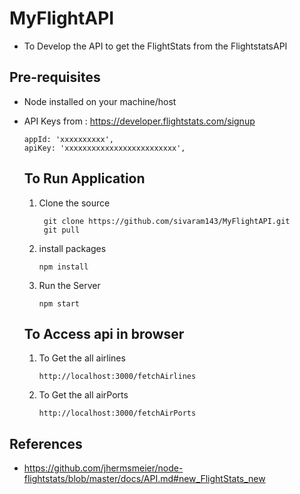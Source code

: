 # MyFlightAPI

- To Develop the API to get the FlightStats from the FlightstatsAPI

## Pre-requisites

- Node installed on your machine/host
- API Keys from : https://developer.flightstats.com/signup
  ```
  appId: 'xxxxxxxxxx',
  apiKey: 'xxxxxxxxxxxxxxxxxxxxxxxxx',
  ```

  ## To Run Application

  1. Clone the source
     ```
      git clone https://github.com/sivaram143/MyFlightAPI.git
      git pull
     ```
  2. install packages
     ```
     npm install
     ```
  2. Run the Server
     ```
     npm start
     ```
  ## To Access api in browser

  1. To Get the all airlines
     ```
     http://localhost:3000/fetchAirlines
     ```
  2. To Get the all airPorts
     ```
     http://localhost:3000/fetchAirPorts
     ```

## References

- https://github.com/jhermsmeier/node-flightstats/blob/master/docs/API.md#new_FlightStats_new

